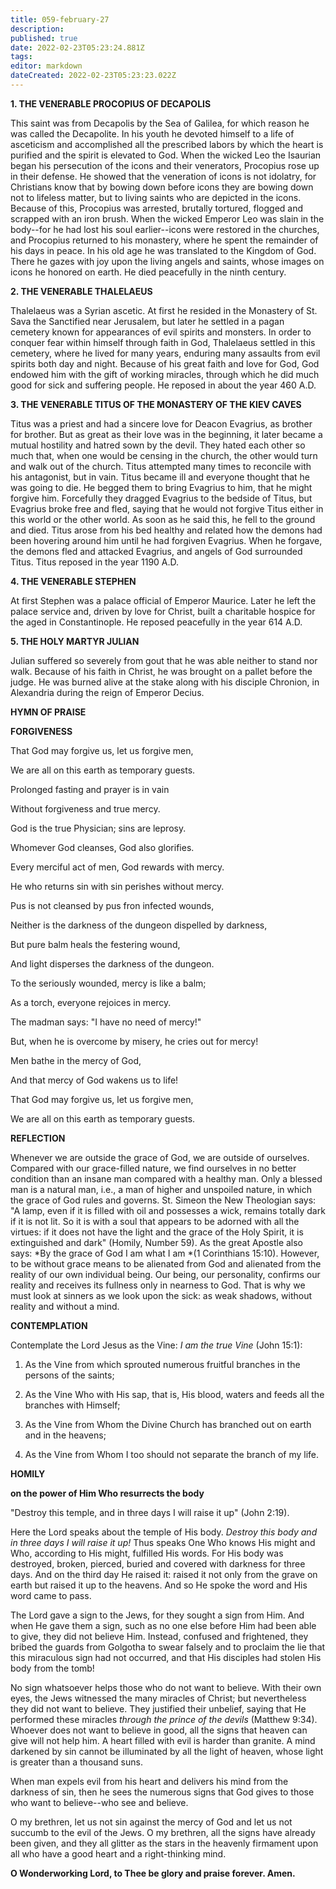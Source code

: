 ```yaml
---
title: 059-february-27
description: 
published: true
date: 2022-02-23T05:23:24.881Z
tags: 
editor: markdown
dateCreated: 2022-02-23T05:23:23.022Z
---
```



**1. THE VENERABLE PROCOPIUS OF DECAPOLIS**

This saint was from Decapolis by the Sea of Galilea, for which reason he was called the Decapolite. In his youth he devoted himself to a life of asceticism and accomplished all the prescribed labors by which the heart is purified and the spirit is elevated to God. When the wicked Leo the Isaurian began his persecution of the icons and their venerators, Procopius rose up in their defense. He showed that the veneration of icons is not idolatry, for Christians know that by bowing down before icons they are bowing down not to lifeless matter, but to living saints who are depicted in the icons. Because of this, Procopius was arrested, brutally tortured, flogged and scrapped with an iron brush. When the wicked Emperor Leo was slain in the body--for he had lost his soul earlier--icons were restored in the churches, and Procopius returned to his monastery, where he spent the remainder of his days in peace. In his old age he was translated to the Kingdom of God. There he gazes with joy upon the living angels and saints, whose images on icons he honored on earth. He died peacefully in the ninth century.

**2. THE VENERABLE THALELAEUS**

Thalelaeus was a Syrian ascetic. At first he resided in the Monastery of St. Sava the Sanctified near Jerusalem, but later he settled in a pagan cemetery known for appearances of evil spirits and monsters. In order to conquer fear within himself through faith in God, Thalelaeus settled in this cemetery, where he lived for many years, enduring many assaults from evil spirits both day and night. Because of his great faith and love for God, God endowed him with the gift of working miracles, through which he did much good for sick and suffering people. He reposed in about the year 460 A.D.

**3. THE VENERABLE TITUS OF THE MONASTERY OF THE KIEV CAVES**

Titus was a priest and had a sincere love for Deacon Evagrius, as brother for brother. But as great as their love was in the beginning, it later became a mutual hostility and hatred sown by the devil. They hated each other so much that, when one would be censing in the church, the other would turn and walk out of the church. Titus attempted many times to reconcile with his antagonist, but in vain. Titus became ill and everyone thought that he was going to die. He begged them to bring Evagrius to him, that he might forgive him. Forcefully they dragged Evagrius to the bedside of Titus, but Evagrius broke free and fled, saying that he would not forgive Titus either in this world or the other world. As soon as he said this, he fell to the ground and died. Titus arose from his bed healthy and related how the demons had been hovering around him until he had forgiven Evagrius. When he forgave, the demons fled and attacked Evagrius, and angels of God surrounded Titus. Titus reposed in the year 1190 A.D.

**4. THE VENERABLE STEPHEN**

At first Stephen was a palace official of Emperor Maurice. Later he left the palace service and, driven by love for Christ, built a charitable hospice for the aged in Constantinople. He reposed peacefully in the year 614 A.D.

**5. THE HOLY MARTYR JULIAN**

Julian suffered so severely from gout that he was able neither to stand nor walk. Because of his faith in Christ, he was brought on a pallet before the judge. He was burned alive at the stake along with his disciple Chronion, in Alexandria during the reign of Emperor Decius.



**HYMN OF PRAISE**

**FORGIVENESS**

That God may forgive us, let us forgive men,

We are all on this earth as temporary guests.

Prolonged fasting and prayer is in vain

Without forgiveness and true mercy.

God is the true Physician; sins are leprosy.

Whomever God cleanses, God also glorifies.

Every merciful act of men, God rewards with mercy.

He who returns sin with sin perishes without mercy.

Pus is not cleansed by pus fron infected wounds,

Neither is the darkness of the dungeon dispelled by darkness,

But pure balm heals the festering wound,

And light disperses the darkness of the dungeon.

To the seriously wounded, mercy is like a balm;

As a torch, everyone rejoices in mercy.

The madman says: "I have no need of mercy!"

But, when he is overcome by misery, he cries out for mercy!

Men bathe in the mercy of God,

And that mercy of God wakens us to life!

That God may forgive us, let us forgive men,

We are all on this earth as temporary guests.



**REFLECTION**

Whenever we are outside the grace of God, we are outside of ourselves. Compared with our grace-filled nature, we find ourselves in no better condition than an insane man compared with a healthy man. Only a blessed man is a natural man, i.e., a man of higher and unspoiled nature, in which the grace of God rules and governs. St. Simeon the New Theologian says: "A lamp, even if it is filled with oil and possesses a wick, remains totally dark if it is not lit. So it is with a soul that appears to be adorned with all the virtues: if it does not have the light and the grace of the Holy Spirit, it is extinguished and dark" (Homily, Number 59). As the great Apostle also says: *By the grace of God I am what I am *(1 Corinthians 15:10). However, to be without grace means to be alienated from God and alienated from the reality of our own individual being. Our being, our personality, confirms our reality and receives its fullness only in nearness to God. That is why we must look at sinners as we look upon the sick: as weak shadows, without reality and without a mind.



**CONTEMPLATION**

Contemplate the Lord Jesus as the Vine: *I am the true Vine* (John 15:1):

1.  As the Vine from which sprouted numerous fruitful branches in the persons of the saints;

1.  As the Vine Who with His sap, that is, His blood, waters and feeds all the branches with Himself;

1.  As the Vine from Whom the Divine Church has branched out on earth and in the heavens;

1.  As the Vine from Whom I too should not separate the branch of my life.



**HOMILY**

**on the power of Him Who resurrects the body**

"Destroy this temple, and in three days I will raise it up" (John 2:19).

Here the Lord speaks about the temple of His body. *Destroy this body and in three days I will raise it up!* Thus speaks One Who knows His might and Who, according to His might, fulfilled His words. For His body was destroyed, broken, pierced, buried and covered with darkness for three days. And on the third day He raised it: raised it not only from the grave on earth but raised it up to the heavens. And so He spoke the word and His word came to pass.

The Lord gave a sign to the Jews, for they sought a sign from Him. And when He gave them a sign, such as no one else before Him had been able to give, they did not believe Him. Instead, confused and frightened, they bribed the guards from Golgotha to swear falsely and to proclaim the lie that this miraculous sign had not occurred, and that His disciples had stolen His body from the tomb!

No sign whatsoever helps those who do not want to believe. With their own eyes, the Jews witnessed the many miracles of Christ; but nevertheless they did not want to believe. They justified their unbelief, saying that He performed these miracles *through the prince of the devils* (Matthew 9:34). Whoever does not want to believe in good, all the signs that heaven can give will not help him. A heart filled with evil is harder than granite. A mind darkened by sin cannot be illuminated by all the light of heaven, whose light is greater than a thousand suns.

When man expels evil from his heart and delivers his mind from the darkness of sin, then he sees the numerous signs that God gives to those who want to believe--who see and believe.

O my brethren, let us not sin against the mercy of God and let us not succumb to the evil of the Jews. O my brethren, all the signs have already been given, and they all glitter as the stars in the heavenly firmament upon all who have a good heart and a right-thinking mind.

**O Wonderworking Lord, to Thee be glory and praise forever. Amen.**

  
